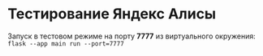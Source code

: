 # Тестирование Яндекс Алисы

Запуск в тестовом режиме на порту **7777** из виртуального окружения: `flask --app main run --port=7777`
